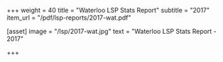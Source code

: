 +++
weight = 40
title = "Waterloo LSP Stats Report"
subtitle = "2017"
item_url = "/pdf/lsp-reports/2017-wat.pdf"


[asset]
  image = "/lsp/2017-wat.jpg"
  text = "Waterloo LSP Stats Report - 2017"


+++

